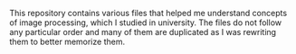 This repository contains various files that helped me understand concepts of image processing, which I studied in university.
The files do not follow any particular order and many of them are duplicated as I was rewriting them to better memorize them.
